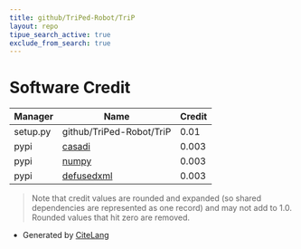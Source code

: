 ```yaml
---
title: github/TriPed-Robot/TriP
layout: repo
tipue_search_active: true
exclude_from_search: true
---
```

# Software Credit

|Manager|Name|Credit|
|-------|----|------|
|setup.py|github/TriPed-Robot/TriP|0.01|
|pypi|[casadi](http://casadi.org)|0.003|
|pypi|[numpy](https://www.numpy.org)|0.003|
|pypi|[defusedxml](https://github.com/tiran/defusedxml)|0.003|


> Note that credit values are rounded and expanded (so shared dependencies are represented as one record) and may not add to 1.0. Rounded values that hit zero are removed.


- Generated by [CiteLang](https://github.com/vsoch/citelang)
